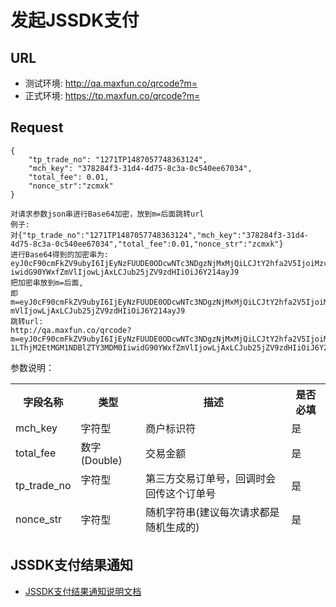# 发起JSSDK支付

## URL
   * 测试环境: http://qa.maxfun.co/qrcode?m=
   * 正式环境: https://tp.maxfun.co/qrcode?m=
   
## Request
```
{
    "tp_trade_no": "1271TP1487057748363124",
    "mch_key": "378284f3-31d4-4d75-8c3a-0c540ee67034",
    "total_fee": 0.01,
	"nonce_str":"zcmxk"
}

对请求参数json串进行Base64加密，放到m=后面跳转url
例子:
对{"tp_trade_no":"1271TP1487057748363124","mch_key":"378284f3-31d4-4d75-8c3a-0c540ee67034","total_fee":0.01,"nonce_str":"zcmxk"}
进行Base64得到的加密串为:
eyJ0cF90cmFkZV9ubyI6IjEyNzFUUDE0ODcwNTc3NDgzNjMxMjQiLCJtY2hfa2V5IjoiMzc4Mjg0ZjMtMzFkNC00ZDc1LThjM2EtMGM1NDBlZTY3MDM0I
iwidG90YWxfZmVlIjowLjAxLCJub25jZV9zdHIiOiJ6Y214ayJ9
把加密串放到m=后面,
即m=eyJ0cF90cmFkZV9ubyI6IjEyNzFUUDE0ODcwNTc3NDgzNjMxMjQiLCJtY2hfa2V5IjoiMzc4Mjg0ZjMtMzFkNC00ZDc1LThjM2EtMGM1NDBlZTY3MDM0IiwidG90YWxfZ
mVlIjowLjAxLCJub25jZV9zdHIiOiJ6Y214ayJ9
跳转url:
http://qa.maxfun.co/qrcode?m=eyJ0cF90cmFkZV9ubyI6IjEyNzFUUDE0ODcwNTc3NDgzNjMxMjQiLCJtY2hfa2V5IjoiMzc4Mjg0ZjMtMzFkNC00ZDc
1LThjM2EtMGM1NDBlZTY3MDM0IiwidG90YWxfZmVlIjowLjAxLCJub25jZV9zdHIiOiJ6Y214ayJ9

```
参数说明：

<table data-tablesaw-sortable>
    <thead>
        <tr>
            <th data-tablesaw-sortable-col data-tablesaw-sortable-default-col>字段名称</th>
            <th data-tablesaw-sortable-col>类型</th>
            <th data-tablesaw-sortable-col>描述</th>
            <th data-tablesaw-sortable-col>是否必填</th>
        </tr>
		<tr>
            <td>mch_key</th>
            <td>字符型</th>
            <td>商户标识符</th>
            <td>是</th>
        </tr>
		<tr>
			<td>total_fee</th>
			<td>数字(Double)</th>
			<td>交易金额</th>
			<td>是</th>
		</tr>
		<tr>
            <td>tp_trade_no</th>
            <td>字符型</th>
            <td>第三方交易订单号，回调时会回传这个订单号</th>
            <td>是</th>
        </tr>
		<tr>
            <td>nonce_str</th>
            <td>字符型</th>
            <td>随机字符串(建议每次请求都是随机生成的)</th>
            <td>是</th>
        </tr>
    </thead>
<table>

## JSSDK支付结果通知
* [JSSDK支付结果通知说明文档](https://github.com/maxfunapi/pay/blob/master/docs/async_notify.md)
